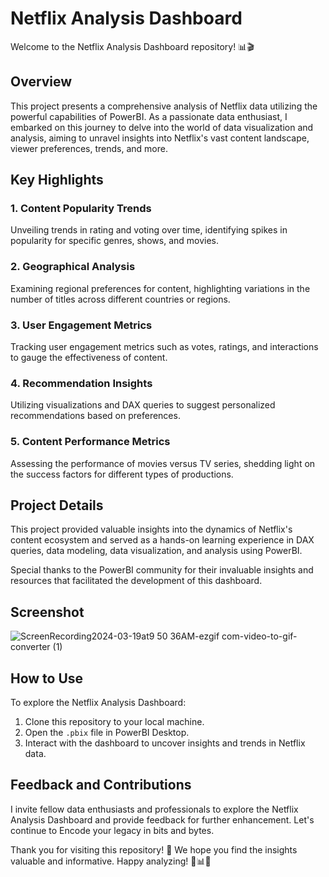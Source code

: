 # Netflix Analysis Dashboard

Welcome to the Netflix Analysis Dashboard repository! 📊🎬

## Overview

This project presents a comprehensive analysis of Netflix data utilizing the powerful capabilities of PowerBI. As a passionate data enthusiast, I embarked on this journey to delve into the world of data visualization and analysis, aiming to unravel insights into Netflix's vast content landscape, viewer preferences, trends, and more.

## Key Highlights

### 1. Content Popularity Trends
Unveiling trends in rating and voting over time, identifying spikes in popularity for specific genres, shows, and movies.

### 2. Geographical Analysis
Examining regional preferences for content, highlighting variations in the number of titles across different countries or regions.

### 3. User Engagement Metrics
Tracking user engagement metrics such as votes, ratings, and interactions to gauge the effectiveness of content.

### 4. Recommendation Insights
Utilizing visualizations and DAX queries to suggest personalized recommendations based on preferences.

### 5. Content Performance Metrics
Assessing the performance of movies versus TV series, shedding light on the success factors for different types of productions.

## Project Details

This project provided valuable insights into the dynamics of Netflix's content ecosystem and served as a hands-on learning experience in DAX queries, data modeling, data visualization, and analysis using PowerBI.

Special thanks to the PowerBI community for their invaluable insights and resources that facilitated the development of this dashboard.

## Screenshot

![ScreenRecording2024-03-19at9 50 36AM-ezgif com-video-to-gif-converter (1)](https://github.com/d-sanoj/Netflix-Dashboard/assets/31980486/fb11047a-abdc-4709-9b00-279ccdd15ec5)


## How to Use

To explore the Netflix Analysis Dashboard:

1. Clone this repository to your local machine.
2. Open the `.pbix` file in PowerBI Desktop.
3. Interact with the dashboard to uncover insights and trends in Netflix data.

## Feedback and Contributions

I invite fellow data enthusiasts and professionals to explore the Netflix Analysis Dashboard and provide feedback for further enhancement. Let's continue to Encode your legacy in bits and bytes.

Thank you for visiting this repository! 🌟 We hope you find the insights valuable and informative. Happy analyzing! 🚀📊🎥
